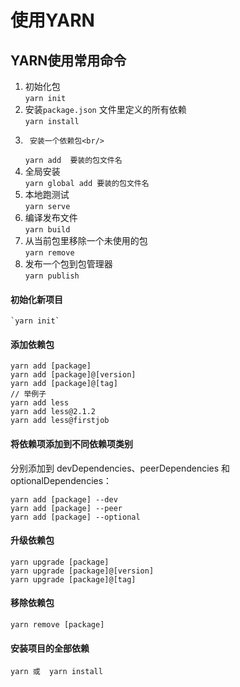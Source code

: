 # 使用YARN

## YARN使用常用命令<br/>
1. 初始化包<br/>
	`yarn init `
2. 	安装`package.json` 文件里定义的所有依赖<br/>
	`yarn install `
3.  	安装一个依赖包<br/>
	`yarn add  要装的包文件名`
4. 	全局安装<br/>
	`yarn global add 要装的包文件名 `
5. 	本地跑测试<br/>
	`yarn serve   `
6. 	编译发布文件<br/>
	`yarn build   `
7. 	从当前包里移除一个未使用的包<br/>
	`yarn remove `
8. 	发布一个包到包管理器<br/>
	`yarn publish `
	
#### 初始化新项目 <br/>
	`yarn init`
	
#### 添加依赖包 <br/>
	yarn add [package]
	yarn add [package]@[version]
	yarn add [package]@[tag]
	// 举例子
	yarn add less
	yarn add less@2.1.2
	yarn add less@firstjob

#### 将依赖项添加到不同依赖项类别
分别添加到 devDependencies、peerDependencies 和 optionalDependencies：<br/>

	yarn add [package] --dev
	yarn add [package] --peer
	yarn add [package] --optional
	
#### 升级依赖包

	yarn upgrade [package]
	yarn upgrade [package]@[version]
	yarn upgrade [package]@[tag]
	
#### 移除依赖包

	yarn remove [package]

#### 安装项目的全部依赖

	yarn 或  yarn install	
